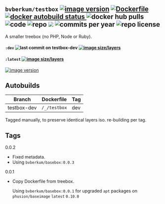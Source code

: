 ## ``bvberkum/testbox`` [![image version](https://images.microbadger.com/badges/version/bvberkum/testbox.svg)](https://microbadger.com/images/bvberkum/testbox "microbadger.com version metadata") [ ![Dockerfile](https://img.shields.io/badge/Dockerfile-GitHub-blue.svg) ](https://github.com/bvberkum/x-docker/blob/master/_/testbox/Dockerfile) [ ![docker autobuild status](https://img.shields.io/docker/build/bvberkum/testbox.svg) ](https://cloud.docker.com/repository/docker/bvberkum/testbox) ![docker hub pulls](https://img.shields.io/docker/pulls/bvberkum/testbox.svg) ![code](https://img.shields.io/github/languages/code-size/bvberkum/x-docker.svg) ![repo](https://img.shields.io/github/repo-size/bvberkum/x-docker.svg) ![](https://img.shields.io/maintenance/yes/2019.svg) ![commits per year](https://img.shields.io/github/commit-activity/y/bvberkum/x-docker.svg) ![repo license](https://img.shields.io/github/license/bvberkum/x-docker.svg)

A smaller treebox (no PHP, Node or Ruby).

#### ``:dev`` ![last commit on testbox-dev](https://img.shields.io/github/last-commit/bvberkum/x-docker/testbox-dev.svg) [![image size/layers](https://images.microbadger.com/badges/image/bvberkum/testbox:dev.svg)](https://microbadger.com/images/bvberkum/testbox:dev "Get your own image badge on microbadger.com")

#### ``:latest`` [![image size/layers](https://images.microbadger.com/badges/image/bvberkum/testbox.svg)](https://microbadger.com/images/bvberkum/testbox "microbadger.com image metadata")
[![image version](https://images.microbadger.com/badges/version/bvberkum/testbox.svg)](https://microbadger.com/images/bvberkum/testbox "microbadger.com version metadata")


## Autobuilds
Branch           | Dockerfile                   | Tag
---------------- | -----------------------------| ----------------------------
testbox-dev      | ``/_/testbox``               | dev

Tagged manually, to preserve identical layers iso. re-building per tag.

## Tags
0.0.2
  - Fixed metadata.
  - Using ``bvberkum/basebox:0.0.3``

0.0.1
  - Copy Dockerfile from treebox.

    Using ``bvberkum/basebox:0.0.1`` for upgraded ``apt`` packages on
    ``phusion/baseimage`` ``latest`` ``0.10.0``
